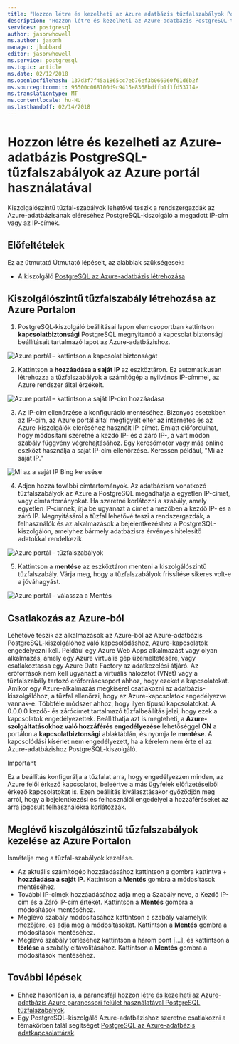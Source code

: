 ```yaml
---
title: "Hozzon létre és kezelheti az Azure adatbázis tűzfalszabályok PostgreSQL |} Microsoft Docs"
description: "Hozzon létre és kezelheti az Azure-adatbázis PostgreSQL-tűzfalszabályok az Azure portál használatával"
services: postgresql
author: jasonwhowell
ms.author: jasonh
manager: jhubbard
editor: jasonwhowell
ms.service: postgresql
ms.topic: article
ms.date: 02/12/2018
ms.openlocfilehash: 137d3f7f45a1865cc7eb76ef3b066960f61d6b2f
ms.sourcegitcommit: 95500c068100d9c9415e8368bdffb1f1fd53714e
ms.translationtype: MT
ms.contentlocale: hu-HU
ms.lasthandoff: 02/14/2018
---
```

# <a name="create-and-manage-azure-database-for-postgresql-firewall-rules-using-the-azure-portal"></a>Hozzon létre és kezelheti az Azure-adatbázis PostgreSQL-tűzfalszabályok az Azure portál használatával
Kiszolgálószintű tűzfal-szabályok lehetővé teszik a rendszergazdák az Azure-adatbázisának eléréséhez PostgreSQL-kiszolgáló a megadott IP-cím vagy az IP-címek. 

## <a name="prerequisites"></a>Előfeltételek
Ez az útmutató Útmutató lépéseit, az alábbiak szükségesek:
- A kiszolgáló [PostgreSQL az Azure-adatbázis létrehozása](quickstart-create-server-database-portal.md)

## <a name="create-a-server-level-firewall-rule-in-the-azure-portal"></a>Kiszolgálószintű tűzfalszabály létrehozása az Azure Portalon
1. PostgreSQL-kiszolgáló beállításai lapon elemcsoportban kattintson **kapcsolatbiztonsági** PostgreSQL megnyitandó a kapcsolat biztonsági beállításait tartalmazó lapot az Azure-adatbázishoz.

  ![Azure portál – kattintson a kapcsolat biztonságát](./media/howto-manage-firewall-using-portal/1-connection-security.png)

2. Kattintson a **hozzáadása a saját IP** az eszköztáron. Ez automatikusan létrehozza a tűzfalszabályok a számítógép a nyilvános IP-címmel, az Azure rendszer által érzékelt.

  ![Azure portál – kattintson a saját IP-cím hozzáadása](./media/howto-manage-firewall-using-portal/2-add-my-ip.png)

3. Az IP-cím ellenőrzése a konfiguráció mentéséhez. Bizonyos esetekben az IP-cím, az Azure portál által megfigyelt eltér az internetes és az Azure-kiszolgálók eléréséhez használt IP-címét. Emiatt előfordulhat, hogy módosítani szeretné a kezdő IP- és a záró IP-, a várt módon szabály függvény végrehajtásához.
Egy keresőmotor vagy más online eszközt használja a saját IP-cím ellenőrzése. Keressen például, "Mi az saját IP."

  ![Mi az a saját IP Bing keresése](./media/howto-manage-firewall-using-portal/3-what-is-my-ip.png)

4. Adjon hozzá további címtartományok. Az adatbázisra vonatkozó tűzfalszabályok az Azure a PostgreSQL megadhatja a egyetlen IP-címet, vagy címtartományokat. Ha szeretné korlátozni a szabály, amely egyetlen IP-címnek, írja be ugyanazt a címet a mezőben a kezdő IP- és a záró IP. Megnyitásáról a tűzfal lehetővé teszi a rendszergazdák, a felhasználók és az alkalmazások a bejelentkezéshez a PostgreSQL-kiszolgálón, amelyhez bármely adatbázisra érvényes hitelesítő adatokkal rendelkezik.

  ![Azure portál – tűzfalszabályok ](./media/howto-manage-firewall-using-portal/4-specify-addresses.png)

5. Kattintson a **mentése** az eszköztáron menteni a kiszolgálószintű tűzfalszabály. Várja meg, hogy a tűzfalszabályok frissítése sikeres volt-e a jóváhagyást.

  ![Azure portál – válassza a Mentés](./media/howto-manage-firewall-using-portal/5-save-firewall-rule.png)

## <a name="connecting-from-azure"></a>Csatlakozás az Azure-ból
Lehetővé teszik az alkalmazások az Azure-ból az Azure-adatbázis PostgreSQL-kiszolgálóhoz való kapcsolódáshoz, Azure-kapcsolatok engedélyezni kell. Például egy Azure Web Apps alkalmazást vagy olyan alkalmazás, amely egy Azure virtuális gép üzemeltetésére, vagy csatlakoztassa egy Azure Data Factory az adatkezelési átjáró. Az erőforrások nem kell ugyanazt a virtuális hálózatot (VNet) vagy a tűzfalszabály tartozó erőforráscsoport ahhoz, hogy ezeket a kapcsolatokat. Amikor egy Azure-alkalmazás megkísérel csatlakozni az adatbázis-kiszolgálóhoz, a tűzfal ellenőrzi, hogy az Azure-kapcsolatok engedélyezve vannak-e. Többféle módszer ahhoz, hogy ilyen típusú kapcsolatokat. A 0.0.0.0 kezdő- és zárócímet tartalmazó tűzfalbeállítás jelzi, hogy ezek a kapcsolatok engedélyezettek. Beállíthatja azt is megteheti, a **Azure-szolgáltatásokhoz való hozzáférés engedélyezése** lehetőséggel **ON** a portálon a **kapcsolatbiztonsági** ablaktáblán, és nyomja le **mentése**. A kapcsolódási kísérlet nem engedélyezett, ha a kérelem nem érte el az Azure-adatbázishoz PostgreSQL-kiszolgáló.

> [!IMPORTANT]
> Ez a beállítás konfigurálja a tűzfalat arra, hogy engedélyezzen minden, az Azure felől érkező kapcsolatot, beleértve a más ügyfelek előfizetéseiből érkező kapcsolatokat is. Ezen beállítás kiválasztásakor győződjön meg arról, hogy a bejelentkezési és felhasználói engedélyei a hozzáféréseket az arra jogosult felhasználókra korlátozzák.
> 

## <a name="manage-existing-server-level-firewall-rules-through-the-azure-portal"></a>Meglévő kiszolgálószintű tűzfalszabályok kezelése az Azure Portalon
Ismételje meg a tűzfal-szabályok kezelése.
* Az aktuális számítógép hozzáadásához kattintson a gombra kattintva + **hozzáadása a saját IP**. Kattintson a **Mentés** gombra a módosítások mentéséhez.
* További IP-címek hozzáadásához adja meg a Szabály neve, a Kezdő IP-cím és a Záró IP-cím értékét. Kattintson a **Mentés** gombra a módosítások mentéséhez.
* Meglévő szabály módosításához kattintson a szabály valamelyik mezőjére, és adja meg a módosításokat. Kattintson a **Mentés** gombra a módosítások mentéséhez.
* Meglévő szabály törléséhez kattintson a három pont [...], és kattintson a **törlése** a szabály eltávolításához. Kattintson a **Mentés** gombra a módosítások mentéséhez.

## <a name="next-steps"></a>További lépések
- Ehhez hasonlóan is, a parancsfájl [hozzon létre és kezelheti az Azure-adatbázis Azure parancssori felület használatával PostgreSQL tűzfalszabályok](howto-manage-firewall-using-cli.md).
- Egy PostgreSQL-kiszolgáló Azure-adatbázishoz szeretne csatlakozni a témakörben talál segítséget [PostgreSQL az Azure-adatbázis adatkapcsolattárak](concepts-connection-libraries.md).
